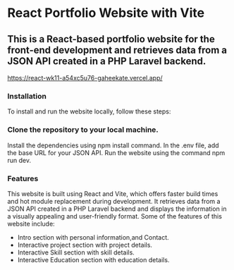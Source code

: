 # React Portfolio Website with Vite
## This is a React-based portfolio website for the front-end development and retrieves data from a JSON API created in a PHP Laravel backend.

https://react-wk11-a54xc5u76-gaheekate.vercel.app/

### Installation
To install and run the website locally, follow these steps:

### Clone the repository to your local machine.
Install the dependencies using npm install command.
In the .env file, add the base URL for your JSON API.
Run the website using the command npm run dev.
### Features
This website is built using React and Vite, which offers faster build times and hot module replacement during development. It retrieves data from a JSON API created in a PHP Laravel backend and displays the information in a visually appealing and user-friendly format. Some of the features of this website include:

- Intro section with personal information,and Contact.
- Interactive project section with project details.
- Interactive Skill section with skill details.
- Interactive Education section with education details.

